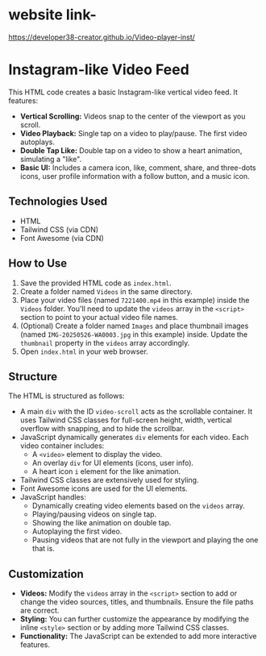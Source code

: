 # website link-
https://developer38-creator.github.io/Video-player-inst/
# Instagram-like Video Feed
This HTML code creates a basic Instagram-like vertical video feed. It features:

-   **Vertical Scrolling:** Videos snap to the center of the viewport as you scroll.
-   **Video Playback:** Single tap on a video to play/pause. The first video autoplays.
-   **Double Tap Like:** Double tap on a video to show a heart animation, simulating a "like".
-   **Basic UI:** Includes a camera icon, like, comment, share, and three-dots icons, user profile information with a follow button, and a music icon.

## Technologies Used

-   HTML
-   Tailwind CSS (via CDN)
-   Font Awesome (via CDN)

## How to Use

1.  Save the provided HTML code as `index.html`.
2.  Create a folder named `Videos` in the same directory.
3.  Place your video files (named `7221400.mp4` in this example) inside the `Videos` folder. You'll need to update the `videos` array in the `<script>` section to point to your actual video file names.
4.  (Optional) Create a folder named `Images` and place thumbnail images (named `IMG-20250526-WA0003.jpg` in this example) inside. Update the `thumbnail` property in the `videos` array accordingly.
5.  Open `index.html` in your web browser.

## Structure

The HTML is structured as follows:

-   A main `div` with the ID `video-scroll` acts as the scrollable container. It uses Tailwind CSS classes for full-screen height, width, vertical overflow with snapping, and to hide the scrollbar.
-   JavaScript dynamically generates `div` elements for each video. Each video container includes:
    -   A `<video>` element to display the video.
    -   An overlay `div` for UI elements (icons, user info).
    -   A heart icon `i` element for the like animation.
-   Tailwind CSS classes are extensively used for styling.
-   Font Awesome icons are used for the UI elements.
-   JavaScript handles:
    -   Dynamically creating video elements based on the `videos` array.
    -   Playing/pausing videos on single tap.
    -   Showing the like animation on double tap.
    -   Autoplaying the first video.
    -   Pausing videos that are not fully in the viewport and playing the one that is.

## Customization

-   **Videos:** Modify the `videos` array in the `<script>` section to add or change the video sources, titles, and thumbnails. Ensure the file paths are correct.
-   **Styling:** You can further customize the appearance by modifying the inline `<style>` section or by adding more Tailwind CSS classes.
-   **Functionality:** The JavaScript can be extended to add more interactive features.

